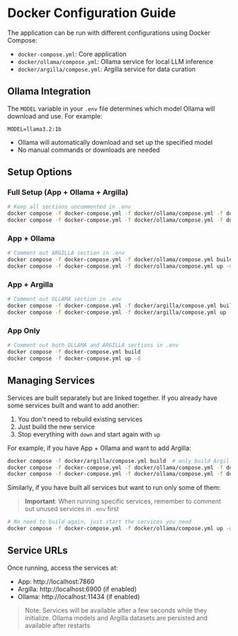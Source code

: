 # Docker Configuration Guide

The application can be run with different configurations using Docker Compose:

- `docker-compose.yml`: Core application
- `docker/ollama/compose.yml`: Ollama service for local LLM inference
- `docker/argilla/compose.yml`: Argilla service for data curation

## Ollama Integration

The `MODEL` variable in your `.env` file determines which model Ollama will download and use. For example:
```env
MODEL=llama3.2:1b
```

- Ollama will automatically download and set up the specified model
- No manual commands or downloads are needed

## Setup Options

### Full Setup (App + Ollama + Argilla)
```bash
# Keep all sections uncommented in .env
docker compose -f docker-compose.yml -f docker/ollama/compose.yml -f docker/argilla/compose.yml build
docker compose -f docker-compose.yml -f docker/ollama/compose.yml -f docker/argilla/compose.yml up -d
```

### App + Ollama
```bash
# Comment out ARGILLA section in .env
docker compose -f docker-compose.yml -f docker/ollama/compose.yml build
docker compose -f docker-compose.yml -f docker/ollama/compose.yml up -d
```

### App + Argilla
```bash
# Comment out OLLAMA section in .env
docker compose -f docker-compose.yml -f docker/argilla/compose.yml build
docker compose -f docker-compose.yml -f docker/argilla/compose.yml up -d
```

### App Only
```bash
# Comment out both OLLAMA and ARGILLA sections in .env
docker compose -f docker-compose.yml build
docker compose -f docker-compose.yml up -d
```

## Managing Services

Services are built separately but are linked together. If you already have some services built and want to add another:

1. You don't need to rebuild existing services
2. Just build the new service
3. Stop everything with `down` and start again with `up`

For example, if you have App + Ollama and want to add Argilla:
```bash
docker compose -f docker/argilla/compose.yml build  # only build Argilla
docker compose -f docker-compose.yml -f docker/ollama/compose.yml -f docker/argilla/compose.yml down
docker compose -f docker-compose.yml -f docker/ollama/compose.yml -f docker/argilla/compose.yml up -d
```

Similarly, if you have built all services but want to run only some of them:
> **Important**: When running specific services, remember to comment out unused services in `.env` first

```bash
# No need to build again, just start the services you need
docker compose -f docker-compose.yml -f docker/ollama/compose.yml up -d  # start only App + Ollama
```

## Service URLs

Once running, access the services at:
- App: http://localhost:7860
- Argilla: http://localhost:6900 (if enabled)
- Ollama: http://localhost:11434 (if enabled)

> Note:  Services will be available after a few seconds while they initialize. Ollama models and Argilla datasets are persisted and available after restarts